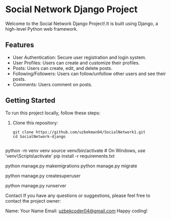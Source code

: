 # Social Network Django Project

Welcome to the Social Network Django Project!.It is built using Django, a high-level Python web framework.

## Features

- User Authentication: Secure user registration and login system.
- User Profiles: Users can create and customize their profiles.
- Posts: Users can create, edit, and delete posts.
- Following/Followers: Users can follow/unfollow other users and see their posts.
- Comments: Users comment on posts.

## Getting Started

To run this project locally, follow these steps:

1. Clone this repository:

   ```shell
   git clone https://github.com/uzbekman04/SocialNetwork1.git
   cd SocialNetwork-django


python -m venv venv
source venv/bin/activate  # On Windows, use 'venv\Scripts\activate'
pip install -r requirements.txt



python manage.py makemigrations
python manage.py migrate



python manage.py createsuperuser




python manage.py runserver




Contact
If you have any questions or suggestions, please feel free to contact the project owner:

Name: Your Name
Email: uzbekcoder04@gmail.com
Happy coding!
